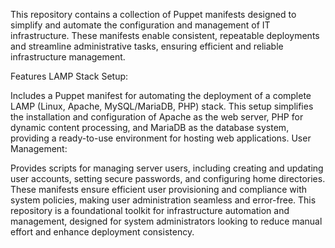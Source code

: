 This repository contains a collection of Puppet manifests designed to simplify and automate the configuration and management of IT infrastructure. These manifests enable consistent, repeatable deployments and streamline administrative tasks, ensuring efficient and reliable infrastructure management.

Features
LAMP Stack Setup:

Includes a Puppet manifest for automating the deployment of a complete LAMP (Linux, Apache, MySQL/MariaDB, PHP) stack.
This setup simplifies the installation and configuration of Apache as the web server, PHP for dynamic content processing, and MariaDB as the database system, providing a ready-to-use environment for hosting web applications.
User Management:

Provides scripts for managing server users, including creating and updating user accounts, setting secure passwords, and configuring home directories.
These manifests ensure efficient user provisioning and compliance with system policies, making user administration seamless and error-free.
This repository is a foundational toolkit for infrastructure automation and management, designed for system administrators looking to reduce manual effort and enhance deployment consistency.






